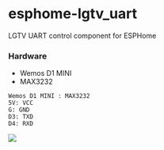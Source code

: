 # esphome-lgtv_uart
LGTV UART control component for ESPHome
### Hardware
- Wemos D1 MINI
- MAX3232

```
Wemos D1 MINI : MAX3232
5V: VCC
G: GND
D3: TXD
D4: RXD
```

<div>
<img src="https://user-images.githubusercontent.com/54183150/80918265-061b7280-8d9f-11ea-8176-2a823d6c3d5a.jpg">
</div>
